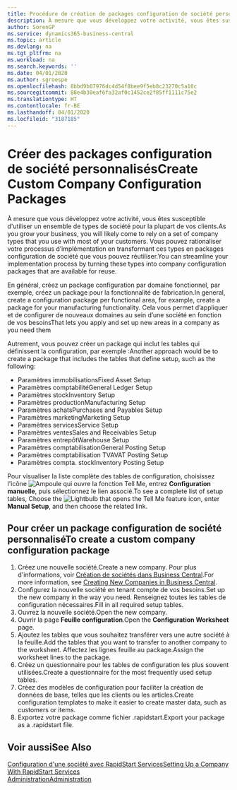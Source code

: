 ```yaml
---
title: Procédure de création de packages configuration de société personnalisés | Microsoft Docs
description: À mesure que vous développez votre activité, vous êtes susceptible d'utiliser un ensemble de types de société pour la plupart de vos clients. Vous pouvez rationaliser votre processus d’implémentation en transformant ces types en packages configuration de société que vous pouvez réutiliser.
author: SorenGP
ms.service: dynamics365-business-central
ms.topic: article
ms.devlang: na
ms.tgt_pltfrm: na
ms.workload: na
ms.search.keywords: ''
ms.date: 04/01/2020
ms.author: sgroespe
ms.openlocfilehash: 8bbd9b07976dc4d54f8bee9f5eb8c23270c5a10c
ms.sourcegitcommit: 88e4b30eaf6fa32af0c1452ce2f85ff1111c75e2
ms.translationtype: HT
ms.contentlocale: fr-BE
ms.lasthandoff: 04/01/2020
ms.locfileid: "3187185"
---
```

# <a name="create-custom-company-configuration-packages"></a><span data-ttu-id="13e93-104">Créer des packages configuration de société personnalisés</span><span class="sxs-lookup"><span data-stu-id="13e93-104">Create Custom Company Configuration Packages</span></span>
<span data-ttu-id="13e93-105">À mesure que vous développez votre activité, vous êtes susceptible d'utiliser un ensemble de types de société pour la plupart de vos clients.</span><span class="sxs-lookup"><span data-stu-id="13e93-105">As you grow your business, you will likely come to rely on a set of company types that you use with most of your customers.</span></span> <span data-ttu-id="13e93-106">Vous pouvez rationaliser votre processus d’implémentation en transformant ces types en packages configuration de société que vous pouvez réutiliser.</span><span class="sxs-lookup"><span data-stu-id="13e93-106">You can streamline your implementation process by turning these types into company configuration packages that are available for reuse.</span></span>  

<span data-ttu-id="13e93-107">En général, créez un package configuration par domaine fonctionnel, par exemple, créez un package pour la fonctionnalité de fabrication.</span><span class="sxs-lookup"><span data-stu-id="13e93-107">In general, create a configuration package per functional area, for example, create a package for your manufacturing functionality.</span></span> <span data-ttu-id="13e93-108">Cela vous permet d’appliquer et de configurer de nouveaux domaines au sein d’une société en fonction de vos besoins</span><span class="sxs-lookup"><span data-stu-id="13e93-108">That lets you apply and set up new areas in a company as you need them</span></span>  

<span data-ttu-id="13e93-109">Autrement, vous pouvez créer un package qui inclut les tables qui définissent la configuration, par exemple :</span><span class="sxs-lookup"><span data-stu-id="13e93-109">Another approach would be to create a package that includes the tables that define setup, such as the following:</span></span>  

-   <span data-ttu-id="13e93-110">Paramètres immobilisations</span><span class="sxs-lookup"><span data-stu-id="13e93-110">Fixed Asset Setup</span></span>  
-   <span data-ttu-id="13e93-111">Paramètres comptabilité</span><span class="sxs-lookup"><span data-stu-id="13e93-111">General Ledger Setup</span></span>  
-   <span data-ttu-id="13e93-112">Paramètres stock</span><span class="sxs-lookup"><span data-stu-id="13e93-112">Inventory Setup</span></span>  
-   <span data-ttu-id="13e93-113">Paramètres production</span><span class="sxs-lookup"><span data-stu-id="13e93-113">Manufacturing Setup</span></span>  
-   <span data-ttu-id="13e93-114">Paramètres achats</span><span class="sxs-lookup"><span data-stu-id="13e93-114">Purchases and Payables Setup</span></span>  
-   <span data-ttu-id="13e93-115">Paramètres marketing</span><span class="sxs-lookup"><span data-stu-id="13e93-115">Marketing Setup</span></span>  
-   <span data-ttu-id="13e93-116">Paramètres services</span><span class="sxs-lookup"><span data-stu-id="13e93-116">Service Setup</span></span>  
-   <span data-ttu-id="13e93-117">Paramètres ventes</span><span class="sxs-lookup"><span data-stu-id="13e93-117">Sales and Receivables Setup</span></span>  
-   <span data-ttu-id="13e93-118">Paramètres entrepôt</span><span class="sxs-lookup"><span data-stu-id="13e93-118">Warehouse Setup</span></span>  
-   <span data-ttu-id="13e93-119">Paramètres comptabilisation</span><span class="sxs-lookup"><span data-stu-id="13e93-119">General Posting Setup</span></span>  
-   <span data-ttu-id="13e93-120">Paramètres comptabilisation TVA</span><span class="sxs-lookup"><span data-stu-id="13e93-120">VAT Posting Setup</span></span>  
-   <span data-ttu-id="13e93-121">Paramètres compta. stock</span><span class="sxs-lookup"><span data-stu-id="13e93-121">Inventory Posting Setup</span></span>  

<span data-ttu-id="13e93-122">Pour visualiser la liste complète des tables de configuration, choisissez l'icône ![Ampoule qui ouvre la fonction Tell Me](media/ui-search/search_small.png "Dites-moi ce que vous voulez faire"), entrez **Configuration manuelle**, puis sélectionnez le lien associé.</span><span class="sxs-lookup"><span data-stu-id="13e93-122">To see a complete list of setup tables, Choose the ![Lightbulb that opens the Tell Me feature](media/ui-search/search_small.png "Tell me what you want to do") icon, enter **Manual Setup**, and then choose the related link.</span></span>  

## <a name="to-create-a-custom-company-configuration-package"></a><span data-ttu-id="13e93-123">Pour créer un package configuration de société personnalisé</span><span class="sxs-lookup"><span data-stu-id="13e93-123">To create a custom company configuration package</span></span>  
1.  <span data-ttu-id="13e93-124">Créez une nouvelle société.</span><span class="sxs-lookup"><span data-stu-id="13e93-124">Create a new company.</span></span> <span data-ttu-id="13e93-125">Pour plus d'informations, voir [Création de sociétés dans Business Central](about-new-company.md).</span><span class="sxs-lookup"><span data-stu-id="13e93-125">For more information, see [Creating New Companies in Business Central](about-new-company.md).</span></span>  
3.  <span data-ttu-id="13e93-126">Configurez la nouvelle société en tenant compte de vos besoins.</span><span class="sxs-lookup"><span data-stu-id="13e93-126">Set up the new company in the way you need.</span></span> <span data-ttu-id="13e93-127">Renseignez toutes les tables de configuration nécessaires.</span><span class="sxs-lookup"><span data-stu-id="13e93-127">Fill in all required setup tables.</span></span>  
4.  <span data-ttu-id="13e93-128">Ouvrez la nouvelle société.</span><span class="sxs-lookup"><span data-stu-id="13e93-128">Open the new company.</span></span>
5. <span data-ttu-id="13e93-129">Ouvrir la page **Feuille configuration**.</span><span class="sxs-lookup"><span data-stu-id="13e93-129">Open the **Configuration Worksheet** page.</span></span>  
6.  <span data-ttu-id="13e93-130">Ajoutez les tables que vous souhaitez transférer vers une autre société à la feuille.</span><span class="sxs-lookup"><span data-stu-id="13e93-130">Add the tables that you want to transfer to another company to the worksheet.</span></span> <span data-ttu-id="13e93-131">Affectez les lignes feuille au package.</span><span class="sxs-lookup"><span data-stu-id="13e93-131">Assign the worksheet lines to the package.</span></span>  
7.  <span data-ttu-id="13e93-132">Créez un questionnaire pour les tables de configuration les plus souvent utilisées.</span><span class="sxs-lookup"><span data-stu-id="13e93-132">Create a questionnaire for the most frequently used setup tables.</span></span>  
8.  <span data-ttu-id="13e93-133">Créez des modèles de configuration pour faciliter la création de données de base, telles que les clients ou les articles.</span><span class="sxs-lookup"><span data-stu-id="13e93-133">Create configuration templates to make it easier to create master data, such as customers or items.</span></span>  
9.  <span data-ttu-id="13e93-134">Exportez votre package comme fichier .rapidstart.</span><span class="sxs-lookup"><span data-stu-id="13e93-134">Export your package as a .rapidstart file.</span></span>  

## <a name="see-also"></a><span data-ttu-id="13e93-135">Voir aussi</span><span class="sxs-lookup"><span data-stu-id="13e93-135">See Also</span></span>  
[<span data-ttu-id="13e93-136">Configuration d'une société avec RapidStart Services</span><span class="sxs-lookup"><span data-stu-id="13e93-136">Setting Up a Company With RapidStart Services</span></span>](admin-set-up-a-company-with-rapidstart.md)  
[<span data-ttu-id="13e93-137">Administration</span><span class="sxs-lookup"><span data-stu-id="13e93-137">Administration</span></span>](admin-setup-and-administration.md)
